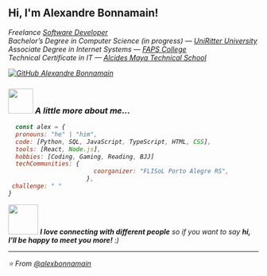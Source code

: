 
<h2>Hi, I'm Alexandre Bonnamain!</h2>
<p><em>
Freelance <a href="xxxxx" target="_blank" rel="noopener noreferrer">Software Developer</a><br />
Bachelor’s Degree in Computer Science (in progress) — 
<a href="https://www.uniritter.edu.br/">UniRitter University</a><br />
Associate Degree in Internet Systems — 
<a href="https://faculdadefaps.edu.br/">FAPS College</a><br />
Technical Certificate in IT — 
<a href="https://alcidesmaya.edu.br/">Alcides Maya Technical School</a><br />

[![GitHub Alexandre Bonnamain](https://img.shields.io/github/followers/alexbonnamain?label=follow&style=social)](https://github.com/alexbonnamain)

### <img src="https://media.giphy.com/media/VgCDAzcKvsR6OM0uWg/giphy.gif" width="50"> A little more about me...  

```javascript
  const alex = {
  pronouns: "he" | "him",
  code: [Python, SQL, JavaScript, TypeScript, HTML, CSS],
  tools: [React, Node.js],
  hobbies: [Coding, Gaming, Reading, BJJ]
  techCommunities: {
                        coorganizer: "FLISoL Porto Alegre RS",
                      },
 challenge: " "
}
```

<img src="https://media.giphy.com/media/LnQjpWaON8nhr21vNW/giphy.gif" width="60"> <em><b>I love connecting with different people</b> so if you want to say <b>hi, I'll be happy to meet you more!</b> :)</em>

---

⭐️ From [@alexbonnamain](https://github.com/alexbonnamain)
